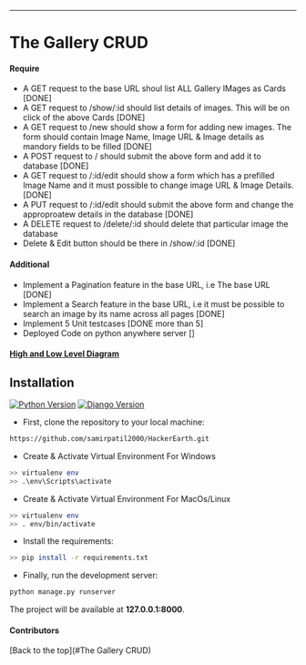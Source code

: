 ----
# The Gallery CRUD
#### Require

* A GET request to the base URL shoul list ALL Gallery IMages as Cards [DONE]
* A GET request to /show/:id should list details of images. This will be on click of the above Cards [DONE]
* A GET request to /new should show a form for adding new images. The form should contain Image Name, Image URL & Image details as mandory fields to be filled [DONE]
* A POST request to / should submit the above form and add it to database [DONE]
* A GET request to /:id/edit should show a form which has a prefilled Image Name and it must possible to change image URL & Image Details. [DONE]
* A PUT request to /:id/edit should submit the above form and change the approproatew details in the database [DONE]
* A DELETE request to /delete/:id should delete that particular image the database 
* Delete & Edit button should be there in /show/:id [DONE]

#### Additional

* Implement a Pagination feature in the base URL, i.e The base URL [DONE]
* Implement a Search feature in the base URL, i.e it must be possible to search an image by its name across all pages [DONE]
* Implement 5 Unit testcases [DONE more than 5]
* Deployed Code on python anywhere server []

#### [High and Low Level Diagram](https://miro.com/app/board/uXjVOkePgBI=/)
## Installation

[![Python Version](https://img.shields.io/badge/python-3.8.1-brightgreen.svg)](https://python.org)
[![Django Version](https://img.shields.io/badge/django-4.0.6-brightgreen.svg)](https://djangoproject.com)



* First, clone the repository to your local machine:

```bash
https://github.com/samirpatil2000/HackerEarth.git
```
* Create & Activate Virtual Environment For Windows

```bash
>> virtualenv env
>> .\env\Scripts\activate
```

* Create & Activate Virtual Environment For MacOs/Linux

```bash
>> virtualenv env
>> . env/bin/activate
```


* Install the requirements:

```bash
>> pip install -r requirements.txt
```

* Finally, run the development server:

```bash
python manage.py runserver
```

The project will be available at **127.0.0.1:8000**.




#### Contributors



[Back to the top](#The Gallery CRUD)



